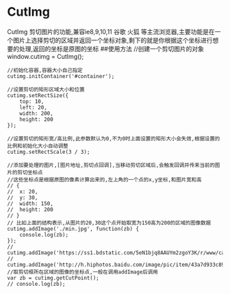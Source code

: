 # CutImg
CutImg
剪切图片的功能,兼容ie8,9,10,11 谷歌 火狐 等主流浏览器,主要功能是在一个图片上选择剪切的区域并返回一个坐标对象,剩下的就是你根据这个坐标进行想要的处理,返回的坐标是原图的坐标
##使用方法
	//创建一个剪切图片的对象
	window.cutimg = CutImg();

	//初始化容器,容器大小自己指定
	cutimg.initContainer('#container');

	//设置剪切的矩形区域大小和位置
	cutimg.setRectSize({
		top: 10,
		left: 20,
		width: 200,
		height: 200
	});

	//设置剪切的矩形宽/高比例,此参数默认为0,不为0时上面设置的矩形大小会失效,根据设置的比例和初始化大小自动调整
	cutimg.setRectScale(3 / 3);

	//添加要处理的图片,[图片地址,剪切点回调],当移动剪切区域后,会触发回调并传来当前的图片的剪切坐标点
	//这些坐标点是根据原图的像素计算出来的,左上角的一个点的x,y坐标,和图片宽和高
	// {
	// 	x: 20,
	// 	y: 30,
	// 	width: 150,
	// 	height: 200
	// }
	// 比如上面的结构表示,从图片的20,30这个点开始取宽为150高为200的区域的图像数据
	cutimg.addImage('./min.jpg', function(zb) {
		console.log(zb);
	});
	// cutimg.addImage('https://ss1.bdstatic.com/5eN1bjq8AAUYm2zgoY3K/r/www/cache/holiday/xmas2016/logo.gif');
	// cutimg.addImage('http://h.hiphotos.baidu.com/image/pic/item/43a7d933c895d143c2a0ab2d71f082025baf07ed.jpg');
	//取剪切框所在区域的图像的坐标点,一般在调用addImage后调用
	var zb = cutimg.getCutPoint();
	// console.log(zb);
